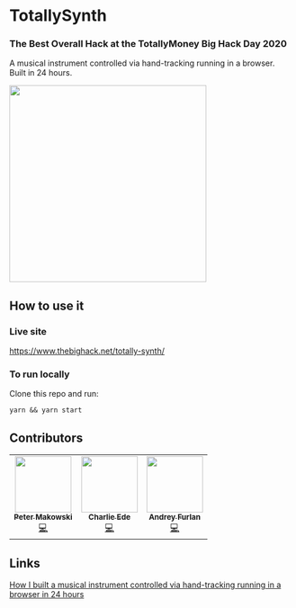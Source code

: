 # TotallySynth
### The Best Overall Hack at the TotallyMoney Big Hack Day 2020

A musical instrument controlled via hand-tracking running in a browser. Built in 24 hours.

<img src="https://user-images.githubusercontent.com/7452681/126981746-32a41023-4303-4daa-926c-bc73a12f0c87.png" width="350" />

## How to use it
### Live site
https://www.thebighack.net/totally-synth/

### To run locally
Clone this repo and run:
```
yarn && yarn start
```


## Contributors
<table>
  <tr>
    <td align="center">
      <a href="https://makowski.uk/"><img src="https://avatars.githubusercontent.com/u/7452681?v=3?s=100" width="100px;" alt=""/><br /><sub><b>Peter Makowski</b></sub></a><br /><a href="https://github.com/totallymoney/totally-synth/commits?author=petermakowski" title="Code">💻</a>
    </td>
        <td align="center">
      <a href="https://github.com/klaatu01"><img src="https://avatars.githubusercontent.com/u/22171170?v=3?s=100" width="100px;" alt=""/><br /><sub><b>Charlie Ede</b></sub></a><br /><a href="https://github.com/totallymoney/totally-synth/commits?author=klaatu01" title="Code">💻</a>
    </td>
        <td align="center">
      <a href="https://github.com/menttys"><img src="https://avatars.githubusercontent.com/u/11960601?v=3?s=100" width="100px;" alt=""/><br /><sub><b>Andrey Furlan</b></sub></a><br /><a href="https://github.com/totallymoney/totally-synth/commits?author=menttys" title="Code">💻</a>
    </td>
  </tr>
  </table>
  
## Links
[How I built a musical instrument controlled via hand-tracking running in a browser in 24 hours](https://makowski.uk/bighack/)

